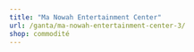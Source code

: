 ```yaml
---
title: "Ma Nowah Entertainment Center"
url: /ganta/ma-nowah-entertainment-center-3/
shop: commodité
---
```

